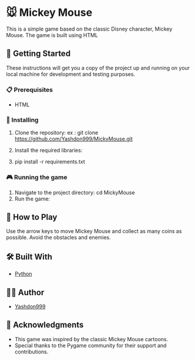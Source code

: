# 🐭 Mickey Mouse
This is a simple game based on the classic Disney character, Mickey Mouse. The game is built using HTML

## 🚀 Getting Started
These instructions will get you a copy of the project up and running on your local machine for development and testing purposes.

### 📋 Prerequisites
- HTML

### 🔧 Installing
1. Clone the repository:
ex : git clone https://github.com/Yashdon999/MickyMouse.git

2. Install the required libraries:
3. pip install -r requirements.txt


### 🎮 Running the game
1. Navigate to the project directory:
cd MickyMouse
2. Run the game:

## 🎯 How to Play
Use the arrow keys to move Mickey Mouse and collect as many coins as possible. Avoid the obstacles and enemies.

## 🛠️ Built With

- [Python](https://www.python.org/)


## 👨‍💻 Author

- [Yashdon999](https://github.com/Yashdon999)

## 🙏 Acknowledgments

- This game was inspired by the classic Mickey Mouse cartoons.
- Special thanks to the Pygame community for their support and contributions.
